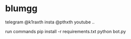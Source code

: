 # blumgg

telegram @k1raxth
insta @pthxth
youtube ..

run commands 
pip install -r requirements.txt
python bot.py
